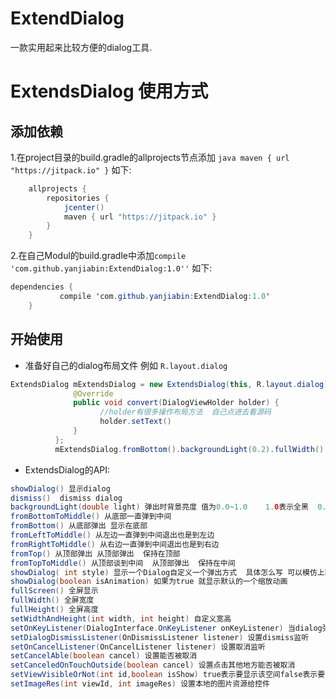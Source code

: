 # ExtendDialog
一款实用起来比较方便的dialog工具.
# ExtendsDialog 使用方式
##  添加依赖
1.在project目录的build.gradle的allprojects节点添加
```java maven { url "https://jitpack.io" }```
如下:
```java
    allprojects {
        repositories {
            jcenter()
            maven { url "https://jitpack.io" }
        }
    }
```
2.在自己Modul的build.gradle中添加```compile 'com.github.yanjiabin:ExtendDialog:1.0''```
如下:
```java
dependencies {
	       compile 'com.github.yanjiabin:ExtendDialog:1.0'
	}
```
## 开始使用
* 准备好自己的dialog布局文件 例如 ```R.layout.dialog```
```java
ExtendsDialog mExtendsDialog = new ExtendsDialog(this, R.layout.dialog) {
              @Override
              public void convert(DialogViewHolder holder) {
                    //holder有很多操作布局方法  自己点进去看源码
                    holder.setText()
              }
          };
          mExtendsDialog.fromBottom().backgroundLight(0.2).fullWidth().showDialog();
 ```
* ExtendsDialog的API:
```java
showDialog() 显示dialog
dismiss()  dismiss dialog
backgroundLight(double light) 弹出时背景亮度 值为0.0~1.0    1.0表示全黑  0.0表示全白
fromBottomToMiddle() 从底部一直弹到中间
fromBottom() 从底部弹出 显示在底部
fromLeftToMiddle() 从左边一直弹到中间退出也是到左边
fromRightToMiddle() 从右边一直弹到中间退出也是到右边
fromTop() 从顶部弹出 从顶部弹出  保持在顶部
fromTopToMiddle() 从顶部谈到中间  从顶部弹出  保持在中间
showDialog( int style) 显示一个Dialog自定义一个弹出方式  具体怎么写 可以模仿上面的
showDialog(boolean isAnimation) 如果为true 就显示默认的一个缩放动画
fullScreen() 全屏显示
fullWidth() 全屏宽度
fullHeight() 全屏高度
setWidthAndHeight(int width, int height) 自定义宽高
setOnKeyListener(DialogInterface.OnKeyListener onKeyListener) 当dialog弹出是 按键的点击事件会被dialog获取
setDialogDismissListener(OnDismissListener listener) 设置dismiss监听
setOnCancelListener(OnCancelListener listener) 设置取消监听
setCancelAble(boolean cancel) 设置能否被取消
setCanceledOnTouchOutside(boolean cancel) 设置点击其他地方能否被取消
setViewVisibleOrNot(int id,boolean isShow) true表示要显示该空间false表示要隐藏该控件
setImageRes(int viewId, int imageRes) 设置本地的图片资源给控件
```
